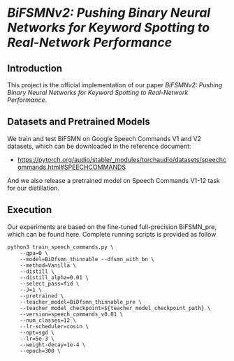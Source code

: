 # *BiFSMNv2: Pushing Binary Neural Networks for Keyword Spotting to Real-Network Performance*

## Introduction

This project is the official implementation of our paper *BiFSMNv2: Pushing Binary Neural Networks for Keyword Spotting to Real-Network Performance*.

## Datasets and Pretrained Models

We train and test BiFSMN on Google Speech Commands V1 and V2 datasets, which can be downloaded in the reference document:

- https://pytorch.org/audio/stable/_modules/torchaudio/datasets/speechcommands.html#SPEECHCOMMANDS

And we also release a pretrained model on Speech Commands V1-12 task for our distillation.

## Execution

Our experiments are based on the fine-tuned full-precision BiFSMN_pre, which can be found here. Complete running scripts is provided as follow

```shell
python3 train_speech_commands.py \
    --gpu=0 \
    --model=BiDfsmn_thinnable --dfsmn_with_bn \
    --method=Vanilla \
    --distill \
    --distill_alpha=0.01 \
    --select_pass=fid \
    --J=1 \
    --pretrained \
    --teacher_model=BiDfsmn_thinnable_pre \
    --teacher_model_checkpoint=${teacher_model_checkpoint_path} \
    --version=speech_commands_v0.01 \
    --num_classes=12 \
    --lr-scheduler=cosin \
    --opt=sgd \
    --lr=5e-3 \
    --weight-decay=1e-4 \
    --epoch=300 \
```
